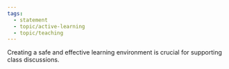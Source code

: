 ```yaml
---
tags:
  - statement
  - topic/active-learning
  - topic/teaching
---
```

Creating a safe and effective learning environment is crucial for supporting class discussions.